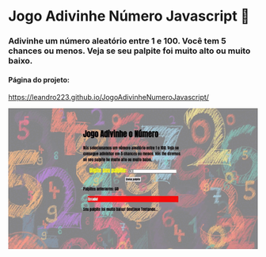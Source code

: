 # Jogo Adivinhe Número Javascript :game_die:
### Adivinhe um número aleatório entre 1 e 100. Você tem 5 chances ou menos. Veja se seu palpite foi muito alto ou muito baixo.

#### Página do projeto:

 https://leandro223.github.io/JogoAdivinheNumeroJavascript/
 
 ![imagem gif](https://github.com/Leandro223/JogoAdivinheNumeroJavascript/blob/main/jogoadivinhe.gif)
